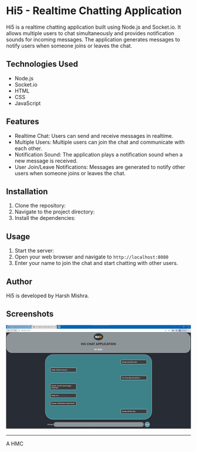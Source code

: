 # Hi5 - Realtime Chatting Application

Hi5 is a realtime chatting application built using Node.js and Socket.io. It allows multiple users to chat simultaneously and provides notification sounds for incoming messages. The application generates messages to notify users when someone joins or leaves the chat.

## Technologies Used
- Node.js
- Socket.io
- HTML
- CSS
- JavaScript

## Features
- Realtime Chat: Users can send and receive messages in realtime.
- Multiple Users: Multiple users can join the chat and communicate with each other.
- Notification Sound: The application plays a notification sound when a new message is received.
- User Join/Leave Notifications: Messages are generated to notify other users when someone joins or leaves the chat.

## Installation
1. Clone the repository:
2. Navigate to the project directory:
3. Install the dependencies:

## Usage
1. Start the server:
2. Open your web browser and navigate to `http://localhost:8080`
3. Enter your name to join the chat and start chatting with other users.

## Author
Hi5 is developed by Harsh Mishra.

## Screenshots

![Alt text](image.png)


---

A HMC
